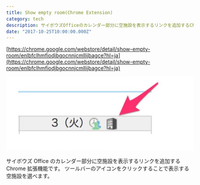 ```yaml
---
title: Show empty room(Chrome Extension)
category: tech
description: サイボウズOfficeのカレンダー部分に空施設を表示するリンクを追加するChrome拡張機能です。
date: "2017-10-25T10:00:00.000Z"
---
```


[https://chrome.google.com/webstore/detail/show-empty-room/enlbfclhmfiodjbgocnnjcmllijbagce?hl=ja](https://chrome.google.com/webstore/detail/show-empty-room/enlbfclhmfiodjbgocnnjcmllijbagce?hl=ja)

![show_empty_room](./show_empty_room.jpg)

サイボウズ Office のカレンダー部分に空施設を表示するリンクを追加する Chrome 拡張機能です。
ツールバーのアイコンをクリックすることで表示する空施設を選べます。
